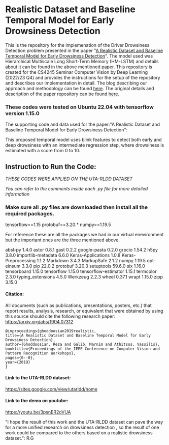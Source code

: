 #  Realistic Dataset and Baseline Temporal Model for Early Drowsiness Detection

This is the repository for the implemenation of the Driver Drowsiness Detection problem presented in the paper "[A Realistic Dataset and Baseline Temporal Model for Early Drowsiness Detection](https://arxiv.org/abs/1904.07312)". The model used was Hierarchical Multiscale Long Short-Term Memory (HM-LSTM) and details about it can be found in the above mentioned paper. This repository is created for the CS4245 Seminar Computer Vision by Deep Learning (2022/23 Q4) and provides the instructions for the setup of the repository and describes our implementation in detail. The blog describing our approach and methodology can be found [here](https://hackmd.io/s7w_NxOMSiCWSou_JPYbAw). The original details and description of the paper repository can be found [here](https://github.com/rezaghoddoosian/Early-Drowsiness-Detection).


### These codes were tested on Ubuntu 22.04 with tensorflow version 1.15.0

The supporting code and data used for the paper:"A Realistic Dataset and Baseline Temporal Model for Early Drowsiness Detection":

This proposed temporal model uses blink features to detect both early and deep drowsiness with an intermediate regression step, where drowsiness is estimated with a score from 0 to 10. 

## Instruction to Run the Code:
*THESE CODES WERE APPLIED ON THE UTA-RLDD DATASET*

*You can refer to the comments inside each .py file for more detailed information*

### Make sure all .py files are downloaded then install all the required packages. 

tensorflow==1.15
protobuf==3.20.*
numpy==1.19.5

For reference these are all the packages we had in our virtual enevironment but the important ones are the three mentioned above.

absl-py              1.4.0
astor                0.8.1
gast                 0.2.2
google-pasta         0.2.0
grpcio               1.54.2
h5py                 3.8.0
importlib-metadata   6.6.0
Keras-Applications   1.0.8
Keras-Preprocessing  1.1.2
Markdown             3.4.3
MarkupSafe           2.1.2
numpy                1.19.5
opt-einsum           3.3.0
pip                  22.0.2
protobuf             3.20.3
setuptools           59.6.0
six                  1.16.0
tensorboard          1.15.0
tensorflow           1.15.0
tensorflow-estimator 1.15.1
termcolor            2.3.0
typing_extensions    4.5.0
Werkzeug             2.2.3
wheel                0.37.1
wrapt                1.15.0
zipp                 3.15.0

#### Citation:
All documents (such as publications, presentations, posters, etc.) that report results, analysis, research, or equivalent that were obtained by using this source should cite the following research paper: https://arxiv.org/abs/1904.07312

    @inproceedings{ghoddoosian2019realistic,
    title={A Realistic Dataset and Baseline Temporal Model for Early Drowsiness Detection},
    author={Ghoddoosian, Reza and Galib, Marnim and Athitsos, Vassilis},
    booktitle={Proceedings of the IEEE Conference on Computer Vision and Pattern Recognition Workshops},
    pages={0--0},
    year={2019}
    }


#### Link to the UTA-RLDD dataset:

https://sites.google.com/view/utarldd/home

#### Link to the demo on youtube:
https://youtu.be/3psnER2oVUA

"I hope the result of this work and the UTA-RLDD dataset can pave the way for a more unified research on drowsiness detection , so the result of one work could be compared to the others based on a realistic drowsiness dataset.": R.G
